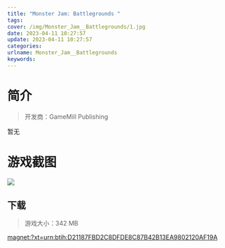 ```yaml
---
title: "Monster Jam: Battlegrounds "
tags: 
cover: /img/Monster_Jam__Battlegrounds/1.jpg
date: 2023-04-11 10:27:57
update: 2023-04-11 10:27:57
categories: 
urlname: Monster_Jam__Battlegrounds
keywords: 
---
```

# 简介

> 开发商：GameMill Publishing

暂无

# 游戏截图

![](/img/Monster_Jam__Battlegrounds/2.jpg)


## 下载

> 游戏大小：342 MB

[magnet:?xt=urn:btih:D21187FBD2C8DFDE8C87B42B13EA9802120AF19A](magnet:?xt=urn:btih:D21187FBD2C8DFDE8C87B42B13EA9802120AF19A)
